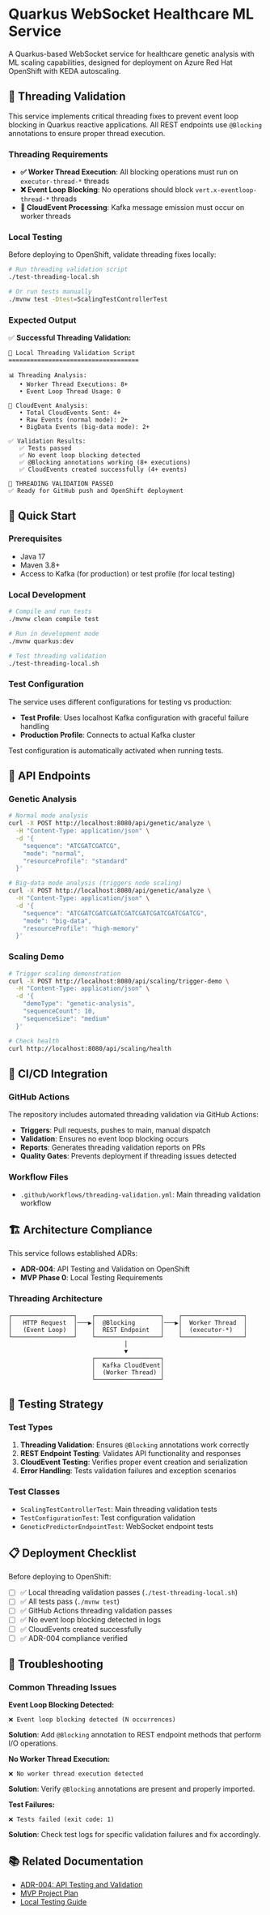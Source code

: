 # Quarkus WebSocket Healthcare ML Service

A Quarkus-based WebSocket service for healthcare genetic analysis with ML scaling capabilities, designed for deployment on Azure Red Hat OpenShift with KEDA autoscaling.

## 🧵 Threading Validation

This service implements critical threading fixes to prevent event loop blocking in Quarkus reactive applications. All REST endpoints use `@Blocking` annotations to ensure proper thread execution.

### Threading Requirements

- **✅ Worker Thread Execution**: All blocking operations must run on `executor-thread-*` threads
- **❌ Event Loop Blocking**: No operations should block `vert.x-eventloop-thread-*` threads
- **🔄 CloudEvent Processing**: Kafka message emission must occur on worker threads

### Local Testing

Before deploying to OpenShift, validate threading fixes locally:

```bash
# Run threading validation script
./test-threading-local.sh

# Or run tests manually
./mvnw test -Dtest=ScalingTestControllerTest
```

### Expected Output

✅ **Successful Threading Validation:**
```
🧵 Local Threading Validation Script
====================================

📊 Threading Analysis:
   • Worker Thread Executions: 8+
   • Event Loop Thread Usage: 0

📨 CloudEvent Analysis:
   • Total CloudEvents Sent: 4+
   • Raw Events (normal mode): 2+
   • BigData Events (big-data mode): 2+

✅ Validation Results:
   ✅ Tests passed
   ✅ No event loop blocking detected
   ✅ @Blocking annotations working (8+ executions)
   ✅ CloudEvents created successfully (4+ events)

🎉 THREADING VALIDATION PASSED
✅ Ready for GitHub push and OpenShift deployment
```

## 🚀 Quick Start

### Prerequisites

- Java 17
- Maven 3.8+
- Access to Kafka (for production) or test profile (for local testing)

### Local Development

```bash
# Compile and run tests
./mvnw clean compile test

# Run in development mode
./mvnw quarkus:dev

# Test threading validation
./test-threading-local.sh
```

### Test Configuration

The service uses different configurations for testing vs production:

- **Test Profile**: Uses localhost Kafka configuration with graceful failure handling
- **Production Profile**: Connects to actual Kafka cluster

Test configuration is automatically activated when running tests.

## 📡 API Endpoints

### Genetic Analysis

```bash
# Normal mode analysis
curl -X POST http://localhost:8080/api/genetic/analyze \
  -H "Content-Type: application/json" \
  -d '{
    "sequence": "ATCGATCGATCG",
    "mode": "normal",
    "resourceProfile": "standard"
  }'

# Big-data mode analysis (triggers node scaling)
curl -X POST http://localhost:8080/api/genetic/analyze \
  -H "Content-Type: application/json" \
  -d '{
    "sequence": "ATCGATCGATCGATCGATCGATCGATCGATCGATCG",
    "mode": "big-data",
    "resourceProfile": "high-memory"
  }'
```

### Scaling Demo

```bash
# Trigger scaling demonstration
curl -X POST http://localhost:8080/api/scaling/trigger-demo \
  -H "Content-Type: application/json" \
  -d '{
    "demoType": "genetic-analysis",
    "sequenceCount": 10,
    "sequenceSize": "medium"
  }'

# Check health
curl http://localhost:8080/api/scaling/health
```

## 🔄 CI/CD Integration

### GitHub Actions

The repository includes automated threading validation via GitHub Actions:

- **Triggers**: Pull requests, pushes to main, manual dispatch
- **Validation**: Ensures no event loop blocking occurs
- **Reports**: Generates threading validation reports on PRs
- **Quality Gates**: Prevents deployment if threading issues detected

### Workflow Files

- `.github/workflows/threading-validation.yml`: Main threading validation workflow

## 🏗️ Architecture Compliance

This service follows established ADRs:

- **ADR-004**: API Testing and Validation on OpenShift
- **MVP Phase 0**: Local Testing Requirements

### Threading Architecture

```
┌─────────────────┐    ┌──────────────────┐    ┌─────────────────┐
│   HTTP Request  │───▶│  @Blocking       │───▶│  Worker Thread  │
│   (Event Loop)  │    │  REST Endpoint   │    │  (executor-*)   │
└─────────────────┘    └──────────────────┘    └─────────────────┘
                                │
                                ▼
                       ┌──────────────────┐
                       │  Kafka CloudEvent│
                       │  (Worker Thread) │
                       └──────────────────┘
```

## 🧪 Testing Strategy

### Test Types

1. **Threading Validation**: Ensures `@Blocking` annotations work correctly
2. **REST Endpoint Testing**: Validates API functionality and responses
3. **CloudEvent Testing**: Verifies proper event creation and serialization
4. **Error Handling**: Tests validation failures and exception scenarios

### Test Classes

- `ScalingTestControllerTest`: Main threading validation tests
- `TestConfigurationTest`: Test configuration validation
- `GeneticPredictorEndpointTest`: WebSocket endpoint tests

## 📋 Deployment Checklist

Before deploying to OpenShift:

- [ ] ✅ Local threading validation passes (`./test-threading-local.sh`)
- [ ] ✅ All tests pass (`./mvnw test`)
- [ ] ✅ GitHub Actions threading validation passes
- [ ] ✅ No event loop blocking detected in logs
- [ ] ✅ CloudEvents created successfully
- [ ] ✅ ADR-004 compliance verified

## 🔧 Troubleshooting

### Common Threading Issues

**Event Loop Blocking Detected:**
```
❌ Event loop blocking detected (N occurrences)
```
**Solution**: Add `@Blocking` annotation to REST endpoint methods that perform I/O operations.

**No Worker Thread Execution:**
```
❌ No worker thread execution detected
```
**Solution**: Verify `@Blocking` annotations are present and properly imported.

**Test Failures:**
```
❌ Tests failed (exit code: 1)
```
**Solution**: Check test logs for specific validation failures and fix accordingly.

## 📚 Related Documentation

- [ADR-004: API Testing and Validation](../docs/adr/ADR-004-api-testing-validation-openshift.md)
- [MVP Project Plan](../docs/MVP_PROJECT_PLAN.md)
- [Local Testing Guide](../docs/LOCAL_TESTING_GUIDE.md)
